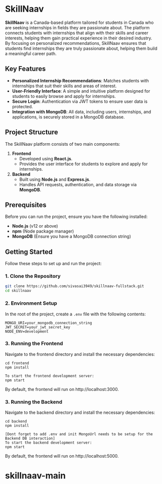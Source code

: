 # SkillNaav

**SkillNaav** is a Canada-based platform tailored for students in Canada who are seeking internships in fields they are passionate about. The platform connects students with internships that align with their skills and career interests, helping them gain practical experience in their desired industry. By focusing on personalized recommendations, SkillNaav ensures that students find internships they are truly passionate about, helping them build a meaningful career path.

## Key Features

- **Personalized Internship Recommendations**: Matches students with internships that suit their skills and areas of interest.
- **User-Friendly Interface**: A simple and intuitive platform designed for students to easily browse and apply for internships.
- **Secure Login**: Authentication via JWT tokens to ensure user data is protected.
- **Integration with MongoDB**: All data, including users, internships, and applications, is securely stored in a MongoDB database.

## Project Structure

The SkillNaav platform consists of two main components:

1. **Frontend**
   - Developed using **React.js**.
   - Provides the user interface for students to explore and apply for internships.
2. **Backend**
   - Built using **Node.js** and **Express.js**.
   - Handles API requests, authentication, and data storage via **MongoDB**.

## Prerequisites

Before you can run the project, ensure you have the following installed:

- **Node.js** (v12 or above)
- **npm** (Node package manager)
- **MongoDB** (Ensure you have a MongoDB connection string)

## Getting Started

Follow these steps to set up and run the project:

### 1. Clone the Repository

```bash
git clone https://github.com/sivasai3949/skillnaav-fullstack.git
cd skillnaav
```

### 2. Environment Setup

In the root of the project, create a `.env` file with the following contents:

```env
MONGO_URI=your_mongodb_connection_string
JWT_SECRET=your_jwt_secret_key
NODE_ENV=development
```

### 3. Running the Frontend

Navigate to the frontend directory and install the necessary dependencies:

```
cd frontend
npm install

To start the frontend development server:
npm start

```

By default, the frontend will run on http://localhost:3000.

### 3. Running the Backend

Navigate to the backend directory and install the necessary dependencies:

```
cd backend
npm install

[Dont forget to add .env and init MongoUrl needs to be setup for the Backend DB interaction]
To start the backend development server:
npm start

```

By default, the frontend will run on http://localhost:5000.
# skillnaav-main
